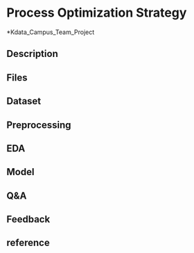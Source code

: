 # Process Optimization Strategy
*Kdata_Campus_Team_Project

## Description

## Files

## Dataset

## Preprocessing

## EDA

## Model

## Q&A

## Feedback

## reference

